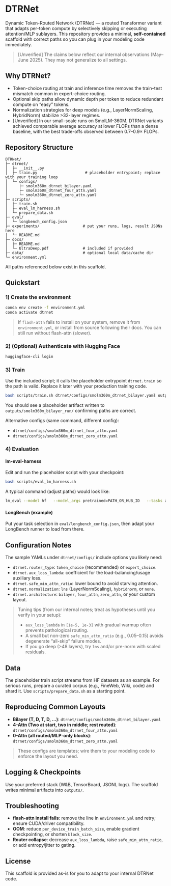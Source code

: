 # DTRNet

Dynamic Token-Routed Network (DTRNet) — a routed Transformer variant that adapts per-token compute by selectively
skipping or executing attention/MLP sublayers. This repository provides a minimal, **self-contained** scaffold with
correct paths so you can plug in your modeling code immediately.

> [Unverified] The claims below reflect our internal observations (May–June 2025). They may not generalize to all settings.

## Why DTRNet?

- Token-choice routing at train and inference time removes the train–test mismatch common in expert-choice routing.
- Optional skip paths allow dynamic depth per token to reduce redundant compute on “easy” tokens.
- Normalization strategies for deep models (e.g., LayerNormScaling, HybridNorm) stabilize >32-layer regimes.
- [Unverified] In our small-scale runs on SmolLM-360M, DTRNet variants achieved comparable average accuracy at lower FLOPs
  than a dense baseline, with the best trade-offs observed between 0.7–0.9× FLOPs.

## Repository Structure

```
DTRNet/
├─ dtrnet/
│  ├─ __init__.py
│  ├─ train.py                     # placeholder entrypoint; replace with your training loop
│  └─ configs/
│     ├─ smolm360m_dtrnet_bilayer.yaml
│     ├─ smolm360m_dtrnet_four_attn.yaml
│     └─ smolm360m_dtrnet_zero_attn.yaml
├─ scripts/
│  ├─ train.sh
│  ├─ eval_lm_harness.sh
│  └─ prepare_data.sh
├─ eval/
│  └─ longbench_config.json
├─ experiments/                   # put your runs, logs, result JSONs here
│  └─ README.md
├─ docs/
│  ├─ README.md
│  └─ UltraDeep.pdf               # included if provided
├─ data/                          # optional local data/cache dir
└─ environment.yml
```

All paths referenced below exist in this scaffold.

## Quickstart

### 1) Create the environment

```bash
conda env create -f environment.yml
conda activate dtrnet
```

> If `flash-attn` fails to install on your system, remove it from `environment.yml`, or install from source following their docs.
> You can still run without flash-attn (slower).

### 2) (Optional) Authenticate with Hugging Face

```bash
huggingface-cli login
```

### 3) Train

Use the included script; it calls the placeholder entrypoint `dtrnet.train` so the path is valid.
Replace it later with your production training code.

```bash
bash scripts/train.sh dtrnet/configs/smolm360m_dtrnet_bilayer.yaml outputs/smolm360m_bilayer_run
```

You should see a placeholder artifact written to `outputs/smolm360m_bilayer_run/` confirming paths are correct.

Alternative configs (same command, different config):

- `dtrnet/configs/smolm360m_dtrnet_four_attn.yaml`
- `dtrnet/configs/smolm360m_dtrnet_zero_attn.yaml`

### 4) Evaluation

#### lm-eval-harness

Edit and run the placeholder script with your checkpoint:

```bash
bash scripts/eval_lm_harness.sh
```

A typical command (adjust paths) would look like:

```bash
lm_eval --model hf   --model_args pretrained=PATH_OR_HUB_ID   --tasks arc_easy,hellaswag,piqa,winogrande,boolq,obqa,tiny_mmlu   --batch_size auto   --output_path outputs/lm_harness_results.json
```

#### LongBench (example)

Put your task selection in `eval/longbench_config.json`, then adapt your LongBench runner to load from there.

## Configuration Notes

The sample YAMLs under `dtrnet/configs/` include options you likely need:

- `dtrnet.router_type`: `token_choice` (recommended) or `expert_choice`.
- `dtrnet.aux_loss_lambda`: coefficient for the load-balancing/usage auxiliary loss.
- `dtrnet.safe_min_attn_ratio`: lower bound to avoid starving attention.
- `dtrnet.normalization`: `lns` (LayerNormScaling), `hybridnorm`, or `none`.
- `dtrnet.architecture`: `bilayer`, `four_attn`, `zero_attn`, or your custom layout.

> Tuning tips (from our internal notes; treat as hypotheses until you verify in your setup):
> - `aux_loss_lambda` in `[1e-5, 1e-3]` with gradual warmup often prevents pathological routing.
> - A small but non-zero `safe_min_attn_ratio` (e.g., 0.05–0.15) avoids degenerate “all-skip” failure modes.
> - If you go deep (>48 layers), try `lns` and/or pre-norm with scaled residuals.

## Data

The placeholder train script streams from HF datasets as an example. For serious runs, prepare a curated corpus
(e.g., FineWeb, Wiki, code) and shard it. Use `scripts/prepare_data.sh` as a starting point.

## Reproducing Common Layouts

- **Bilayer (T, D, T, D, …)**: `dtrnet/configs/smolm360m_dtrnet_bilayer.yaml`
- **4-Attn (Two at start, two in middle; rest routed)**: `dtrnet/configs/smolm360m_dtrnet_four_attn.yaml`
- **0-Attn (all routed/MLP-only blocks)**: `dtrnet/configs/smolm360m_dtrnet_zero_attn.yaml`

> These configs are templates; wire them to your modeling code to enforce the layout you need.

## Logging & Checkpoints

Use your preferred stack (W&B, TensorBoard, JSONL logs). The scaffold writes minimal artifacts into `outputs/`.

## Troubleshooting

- **flash-attn install fails**: remove the line in `environment.yml` and retry; ensure CUDA/driver compatibility.
- **OOM**: reduce `per_device_train_batch_size`, enable gradient checkpointing, or shorten `block_size`.
- **Router collapse**: decrease `aux_loss_lambda`, raise `safe_min_attn_ratio`, or add entropy/jitter to gating.

## License

This scaffold is provided as-is for you to adapt to your internal DTRNet code.

